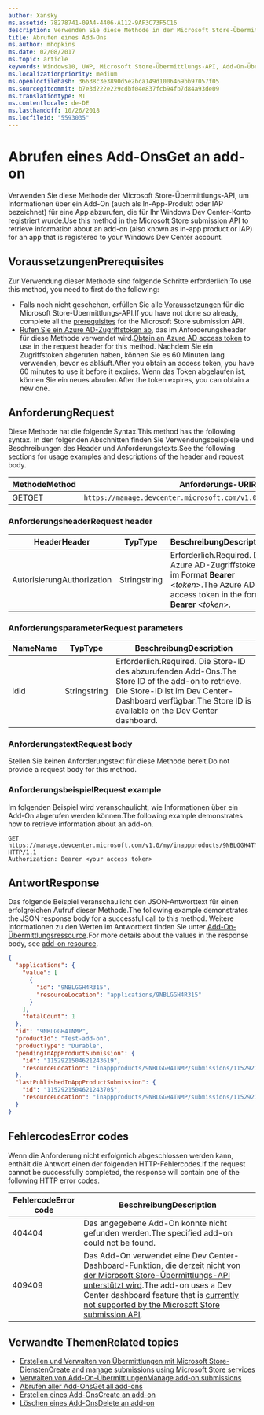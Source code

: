 ```yaml
---
author: Xansky
ms.assetid: 78278741-09A4-4406-A112-9AF3C73F5C16
description: Verwenden Sie diese Methode in der Microsoft Store-Übermittlungs-API, um Informationen über ein Add-On für eine App abzurufen, die für Ihr Windows Dev Center-Konto registriert wurde.
title: Abrufen eines Add-Ons
ms.author: mhopkins
ms.date: 02/08/2017
ms.topic: article
keywords: Windows10, UWP, Microsoft Store-Übermittlungs-API, Add-On-Übermittlung, In-App-Produkt, IAP
ms.localizationpriority: medium
ms.openlocfilehash: 36638c3e3890d5e2bca149d1006469bb97057f05
ms.sourcegitcommit: b7e3d222e229cdbf04e837fcb94fb7d84a93de09
ms.translationtype: MT
ms.contentlocale: de-DE
ms.lasthandoff: 10/26/2018
ms.locfileid: "5593035"
---
```

# <a name="get-an-add-on"></a><span data-ttu-id="627ba-104">Abrufen eines Add-Ons</span><span class="sxs-lookup"><span data-stu-id="627ba-104">Get an add-on</span></span>

<span data-ttu-id="627ba-105">Verwenden Sie diese Methode der Microsoft Store-Übermittlungs-API, um Informationen über ein Add-On (auch als In-App-Produkt oder IAP bezeichnet) für eine App abzurufen, die für Ihr Windows Dev Center-Konto registriert wurde.</span><span class="sxs-lookup"><span data-stu-id="627ba-105">Use this method in the Microsoft Store submission API to retrieve information about an add-on (also known as in-app product or IAP) for an app that is registered to your Windows Dev Center account.</span></span>

## <a name="prerequisites"></a><span data-ttu-id="627ba-106">Voraussetzungen</span><span class="sxs-lookup"><span data-stu-id="627ba-106">Prerequisites</span></span>

<span data-ttu-id="627ba-107">Zur Verwendung dieser Methode sind folgende Schritte erforderlich:</span><span class="sxs-lookup"><span data-stu-id="627ba-107">To use this method, you need to first do the following:</span></span>

* <span data-ttu-id="627ba-108">Falls noch nicht geschehen, erfüllen Sie alle [Voraussetzungen](create-and-manage-submissions-using-windows-store-services.md#prerequisites) für die Microsoft Store-Übermittlungs-API.</span><span class="sxs-lookup"><span data-stu-id="627ba-108">If you have not done so already, complete all the [prerequisites](create-and-manage-submissions-using-windows-store-services.md#prerequisites) for the Microsoft Store submission API.</span></span>
* <span data-ttu-id="627ba-109">[Rufen Sie ein Azure AD-Zugriffstoken ab](create-and-manage-submissions-using-windows-store-services.md#obtain-an-azure-ad-access-token), das im Anforderungsheader für diese Methode verwendet wird.</span><span class="sxs-lookup"><span data-stu-id="627ba-109">[Obtain an Azure AD access token](create-and-manage-submissions-using-windows-store-services.md#obtain-an-azure-ad-access-token) to use in the request header for this method.</span></span> <span data-ttu-id="627ba-110">Nachdem Sie ein Zugriffstoken abgerufen haben, können Sie es 60 Minuten lang verwenden, bevor es abläuft.</span><span class="sxs-lookup"><span data-stu-id="627ba-110">After you obtain an access token, you have 60 minutes to use it before it expires.</span></span> <span data-ttu-id="627ba-111">Wenn das Token abgelaufen ist, können Sie ein neues abrufen.</span><span class="sxs-lookup"><span data-stu-id="627ba-111">After the token expires, you can obtain a new one.</span></span>

## <a name="request"></a><span data-ttu-id="627ba-112">Anforderung</span><span class="sxs-lookup"><span data-stu-id="627ba-112">Request</span></span>

<span data-ttu-id="627ba-113">Diese Methode hat die folgende Syntax.</span><span class="sxs-lookup"><span data-stu-id="627ba-113">This method has the following syntax.</span></span> <span data-ttu-id="627ba-114">In den folgenden Abschnitten finden Sie Verwendungsbeispiele und Beschreibungen des Header und Anforderungstexts.</span><span class="sxs-lookup"><span data-stu-id="627ba-114">See the following sections for usage examples and descriptions of the header and request body.</span></span>

| <span data-ttu-id="627ba-115">Methode</span><span class="sxs-lookup"><span data-stu-id="627ba-115">Method</span></span> | <span data-ttu-id="627ba-116">Anforderungs-URI</span><span class="sxs-lookup"><span data-stu-id="627ba-116">Request URI</span></span>                                                      |
|--------|------------------------------------------------------------------|
| <span data-ttu-id="627ba-117">GET</span><span class="sxs-lookup"><span data-stu-id="627ba-117">GET</span></span>    | ```https://manage.devcenter.microsoft.com/v1.0/my/inappproducts/{inAppProductId}``` |


### <a name="request-header"></a><span data-ttu-id="627ba-118">Anforderungsheader</span><span class="sxs-lookup"><span data-stu-id="627ba-118">Request header</span></span>

| <span data-ttu-id="627ba-119">Header</span><span class="sxs-lookup"><span data-stu-id="627ba-119">Header</span></span>        | <span data-ttu-id="627ba-120">Typ</span><span class="sxs-lookup"><span data-stu-id="627ba-120">Type</span></span>   | <span data-ttu-id="627ba-121">Beschreibung</span><span class="sxs-lookup"><span data-stu-id="627ba-121">Description</span></span>                                                                 |
|---------------|--------|-----------------------------------------------------------------------------|
| <span data-ttu-id="627ba-122">Autorisierung</span><span class="sxs-lookup"><span data-stu-id="627ba-122">Authorization</span></span> | <span data-ttu-id="627ba-123">String</span><span class="sxs-lookup"><span data-stu-id="627ba-123">string</span></span> | <span data-ttu-id="627ba-124">Erforderlich.</span><span class="sxs-lookup"><span data-stu-id="627ba-124">Required.</span></span> <span data-ttu-id="627ba-125">Das Azure AD-Zugriffstoken im Format **Bearer** &lt;*token*&gt;.</span><span class="sxs-lookup"><span data-stu-id="627ba-125">The Azure AD access token in the form **Bearer** &lt;*token*&gt;.</span></span> |


### <a name="request-parameters"></a><span data-ttu-id="627ba-126">Anforderungsparameter</span><span class="sxs-lookup"><span data-stu-id="627ba-126">Request parameters</span></span>

| <span data-ttu-id="627ba-127">Name</span><span class="sxs-lookup"><span data-stu-id="627ba-127">Name</span></span>        | <span data-ttu-id="627ba-128">Typ</span><span class="sxs-lookup"><span data-stu-id="627ba-128">Type</span></span>   | <span data-ttu-id="627ba-129">Beschreibung</span><span class="sxs-lookup"><span data-stu-id="627ba-129">Description</span></span>                                                                 |
|---------------|--------|-----------------------------------------------------------------------------|
| <span data-ttu-id="627ba-130">id</span><span class="sxs-lookup"><span data-stu-id="627ba-130">id</span></span> | <span data-ttu-id="627ba-131">String</span><span class="sxs-lookup"><span data-stu-id="627ba-131">string</span></span> | <span data-ttu-id="627ba-132">Erforderlich.</span><span class="sxs-lookup"><span data-stu-id="627ba-132">Required.</span></span> <span data-ttu-id="627ba-133">Die Store-ID des abzurufenden Add-Ons.</span><span class="sxs-lookup"><span data-stu-id="627ba-133">The Store ID of the add-on to retrieve.</span></span> <span data-ttu-id="627ba-134">Die Store-ID ist im Dev Center-Dashboard verfügbar.</span><span class="sxs-lookup"><span data-stu-id="627ba-134">The Store ID is available on the Dev Center dashboard.</span></span>  |


### <a name="request-body"></a><span data-ttu-id="627ba-135">Anforderungstext</span><span class="sxs-lookup"><span data-stu-id="627ba-135">Request body</span></span>

<span data-ttu-id="627ba-136">Stellen Sie keinen Anforderungstext für diese Methode bereit.</span><span class="sxs-lookup"><span data-stu-id="627ba-136">Do not provide a request body for this method.</span></span>


### <a name="request-example"></a><span data-ttu-id="627ba-137">Anforderungsbeispiel</span><span class="sxs-lookup"><span data-stu-id="627ba-137">Request example</span></span>

<span data-ttu-id="627ba-138">Im folgenden Beispiel wird veranschaulicht, wie Informationen über ein Add-On abgerufen werden können.</span><span class="sxs-lookup"><span data-stu-id="627ba-138">The following example demonstrates how to retrieve information about an add-on.</span></span>

```
GET https://manage.devcenter.microsoft.com/v1.0/my/inappproducts/9NBLGGH4TNMP HTTP/1.1
Authorization: Bearer <your access token>
```

## <a name="response"></a><span data-ttu-id="627ba-139">Antwort</span><span class="sxs-lookup"><span data-stu-id="627ba-139">Response</span></span>

<span data-ttu-id="627ba-140">Das folgende Beispiel veranschaulicht den JSON-Antworttext für einen erfolgreichen Aufruf dieser Methode.</span><span class="sxs-lookup"><span data-stu-id="627ba-140">The following example demonstrates the JSON response body for a successful call to this method.</span></span> <span data-ttu-id="627ba-141">Weitere Informationen zu den Werten im Antworttext finden Sie unter [Add-On-Übermittlungsressource](manage-add-ons.md#add-on-object).</span><span class="sxs-lookup"><span data-stu-id="627ba-141">For more details about the values in the response body, see [add-on resource](manage-add-ons.md#add-on-object).</span></span>

```json
{
  "applications": {
    "value": [
      {
        "id": "9NBLGGH4R315",
        "resourceLocation": "applications/9NBLGGH4R315"
      }
    ],
    "totalCount": 1
  },
  "id": "9NBLGGH4TNMP",
  "productId": "Test-add-on",
  "productType": "Durable",
  "pendingInAppProductSubmission": {
    "id": "1152921504621243619",
    "resourceLocation": "inappproducts/9NBLGGH4TNMP/submissions/1152921504621243619"
  },
  "lastPublishedInAppProductSubmission": {
    "id": "1152921504621243705",
    "resourceLocation": "inappproducts/9NBLGGH4TNMP/submissions/1152921504621243705"
  }
}
```

## <a name="error-codes"></a><span data-ttu-id="627ba-142">Fehlercodes</span><span class="sxs-lookup"><span data-stu-id="627ba-142">Error codes</span></span>

<span data-ttu-id="627ba-143">Wenn die Anforderung nicht erfolgreich abgeschlossen werden kann, enthält die Antwort einen der folgenden HTTP-Fehlercodes.</span><span class="sxs-lookup"><span data-stu-id="627ba-143">If the request cannot be successfully completed, the response will contain one of the following HTTP error codes.</span></span>

| <span data-ttu-id="627ba-144">Fehlercode</span><span class="sxs-lookup"><span data-stu-id="627ba-144">Error code</span></span> |  <span data-ttu-id="627ba-145">Beschreibung</span><span class="sxs-lookup"><span data-stu-id="627ba-145">Description</span></span>   |
|--------|------------------|
| <span data-ttu-id="627ba-146">404</span><span class="sxs-lookup"><span data-stu-id="627ba-146">404</span></span>  | <span data-ttu-id="627ba-147">Das angegebene Add-On konnte nicht gefunden werden.</span><span class="sxs-lookup"><span data-stu-id="627ba-147">The specified add-on could not be found.</span></span> |
| <span data-ttu-id="627ba-148">409</span><span class="sxs-lookup"><span data-stu-id="627ba-148">409</span></span>  | <span data-ttu-id="627ba-149">Das Add-On verwendet eine Dev Center-Dashboard-Funktion, die [derzeit nicht von der Microsoft Store-Übermittlungs-API unterstützt wird](create-and-manage-submissions-using-windows-store-services.md#not_supported).</span><span class="sxs-lookup"><span data-stu-id="627ba-149">The add-on uses a Dev Center dashboard feature that is [currently not supported by the Microsoft Store submission API](create-and-manage-submissions-using-windows-store-services.md#not_supported).</span></span>  |


## <a name="related-topics"></a><span data-ttu-id="627ba-150">Verwandte Themen</span><span class="sxs-lookup"><span data-stu-id="627ba-150">Related topics</span></span>

* [<span data-ttu-id="627ba-151">Erstellen und Verwalten von Übermittlungen mit Microsoft Store-Diensten</span><span class="sxs-lookup"><span data-stu-id="627ba-151">Create and manage submissions using Microsoft Store services</span></span>](create-and-manage-submissions-using-windows-store-services.md)
* [<span data-ttu-id="627ba-152">Verwalten von Add-On-Übermittlungen</span><span class="sxs-lookup"><span data-stu-id="627ba-152">Manage add-on submissions</span></span>](manage-add-on-submissions.md)
* [<span data-ttu-id="627ba-153">Abrufen aller Add-Ons</span><span class="sxs-lookup"><span data-stu-id="627ba-153">Get all add-ons</span></span>](get-all-add-ons.md)
* [<span data-ttu-id="627ba-154">Erstellen eines Add-Ons</span><span class="sxs-lookup"><span data-stu-id="627ba-154">Create an add-on</span></span>](create-an-add-on.md)
* [<span data-ttu-id="627ba-155">Löschen eines Add-Ons</span><span class="sxs-lookup"><span data-stu-id="627ba-155">Delete an add-on</span></span>](delete-an-add-on.md)
